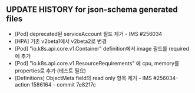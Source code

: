 ## UPDATE HISTORY for json-schema generated files

- [Pod] deprecated된 serviceAccount 필드 제거 - IMS #256034
- [HPA] 기존 v2beta1에서 v2beta2로 변경
- [Pod] "io.k8s.api.core.v1.Container" definition에서 image 필드를 required에 추가
- [Pod] "io.k8s.api.core.v1.ResourceRequirements" 에 cpu, memory를 properties로 추가 (테스트 필요)
- [Definitions] ObjectMeta field의 read only 항목 제거 - IMS #256034-action 1586164 - commit 7e8217c